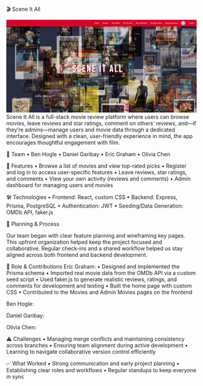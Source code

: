 🎬 Scene It All

![Home Page Screenshot](./assets/homepage.png)
Scene It All is a full-stack movie review platform where users can browse movies, leave reviews and star ratings, comment on others’ reviews, and—if they’re admins—manage users and movie data through a dedicated interface. Designed with a clean, user-friendly experience in mind, the app encourages thoughtful engagement with film.

👥 Team
	•	Ben Hogle
	•	Daniel Garibay
	•	Eric Graham
	•	Olivia Chen

🚀 Features
	•	Browse a list of movies and view top-rated picks
	•	Register and log in to access user-specific features
	•	Leave reviews, star ratings, and comments
	•	View your own activity (reviews and comments)
	•	Admin dashboard for managing users and movies

🛠️ Technologies
	•	Frontend: React, custom CSS
	•	Backend: Express, Prisma, PostgreSQL
	•	Authentication: JWT
	•	Seeding/Data Generation: OMDb API, faker.js

📌 Planning & Process

Our team began with clear feature planning and wireframing key pages. This upfront organization helped keep the project focused and collaborative. Regular check-ins and a shared workflow helped us stay aligned across both frontend and backend development.

👤 Role & Contributions 
Eric Graham: 
	•	Designed and implemented the Prisma schema
	•	Imported real movie data from the OMDb API via a custom seed script
	•	Used faker.js to generate realistic reviews, ratings, and comments for development and testing
	•	Built the home page with custom CSS
	•	Contributed to the Movies and Admin Movies pages on the frontend

 Ben Hogle:

 Daniel Garibay:

 Olivia Chen:
 

⚠️ Challenges
	•	Managing merge conflicts and maintaining consistency across branches
	•	Ensuring team alignment during active development
	•	Learning to navigate collaborative version control efficiently

✅ What Worked
	•	Strong communication and early project planning
	•	Establishing clear roles and workflows
	•	Regular standups to keep everyone in sync
